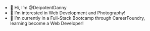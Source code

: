 - 👋 Hi, I’m @DeipotentDanny
- 👀 I’m interested in Web Development and Photography!
- 🌱 I’m currently in a Full-Stack Bootcamp through CareerFoundry, learning become a Web Developer!

<!---
DeipotentDanny/DeipotentDanny is a ✨ special ✨ repository because its `README.md` (this file) appears on your GitHub profile.
You can click the Preview link to take a look at your changes.
--->

